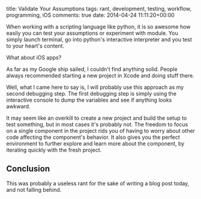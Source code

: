 title: Validate Your Assumptions
tags: rant, development, testing, workflow, programming, iOS
comments: true
date: 2014-04-24 11:11:20+00:00

When working with a scripting language like python, it is so awesome how easily you can test your assumptions or experiment with module. You simply launch terminal, go into python's interactive interpreter and you test to your heart's content.

What about iOS apps?

As far as my Google ship sailed, I couldn't find anything solid. People always recommended starting a new project in Xcode and doing stuff there.

Well, what I came here to say is, I will probably use this approach as my second debugging step. The first debugging step is simply using the interactive console to dump the variables and see if anything looks awkward.

It may seem like an overkill to create a new project and build the setup to test something, but in most cases it's probably not. The freedom to focus on a single component in the project rids you of having to worry about other code affecting the component's behavior. It also gives you the perfect environment to further explore and learn more about the component, by iterating quickly with the fresh project.

## Conclusion

This was probably a useless rant for the sake of writing a blog post today, and not falling behind.
